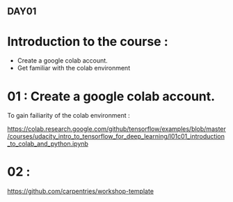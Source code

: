 ## DAY01

# Introduction to the course : 

- Create a google colab account. 
- Get familiar with the colab environment

# 01 : Create a google colab account. 

To gain failiarity of the colab environment :

https://colab.research.google.com/github/tensorflow/examples/blob/master/courses/udacity_intro_to_tensorflow_for_deep_learning/l01c01_introduction_to_colab_and_python.ipynb

# 02 :

https://github.com/carpentries/workshop-template

